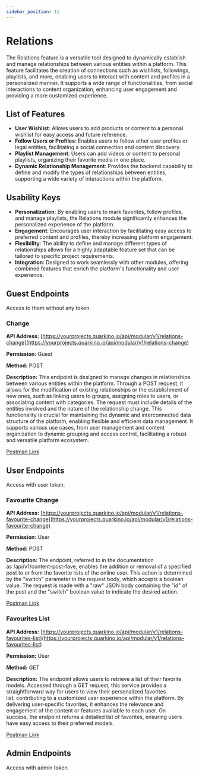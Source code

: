 ```yaml
---
sidebar_position: 11
---
```


# Relations
The Relations feature is a versatile tool designed to dynamically establish and manage relationships between various entities within a platform. This feature facilitates the creation of connections such as wishlists, followings, playlists, and more, enabling users to interact with content and profiles in a personalized manner. It supports a wide range of functionalities, from social interactions to content organization, enhancing user engagement and providing a more customized experience.

## List of Features

- **User Wishlist**: Allows users to add products or content to a personal wishlist for easy access and future reference.
- **Follow Users or Profiles**: Enables users to follow other user profiles or legal entities, facilitating a social connection and content discovery.
- **Playlist Management**: Users can add videos or content to personal playlists, organizing their favorite media in one place.
- **Dynamic Relationship Management**: Provides the backend capability to define and modify the types of relationships between entities, supporting a wide variety of interactions within the platform.

## Usability Keys

- **Personalization**: By enabling users to mark favorites, follow profiles, and manage playlists, the Relations module significantly enhances the personalized experience of the platform.
- **Engagement**: Encourages user interaction by facilitating easy access to preferred content and profiles, thereby increasing platform engagement.
- **Flexibility**: The ability to define and manage different types of relationships allows for a highly adaptable feature set that can be tailored to specific project requirements.
- **Integration**: Designed to work seamlessly with other modules, offering combined features that enrich the platform's functionality and user experience.

## **Guest Endpoints**

Access to them without any token.

### **Change**

**API Address:** [https://yourprojects.quarkino.io/api/modular/v1/relations-change](https://yourprojects.quarkino.io/api/modular/v1/relations-change)

**Permission:** Guest

**Method:** POST

**Description:** This endpoint is designed to manage changes in relationships between various entities within the platform. Through a POST request, it allows for the modification of existing relationships or the establishment of new ones, such as linking users to groups, assigning roles to users, or associating content with categories. The request must include details of the entities involved and the nature of the relationship change. This functionality is crucial for maintaining the dynamic and interconnected data structure of the platform, enabling flexible and efficient data management. It supports various use cases, from user management and content organization to dynamic grouping and access control, facilitating a robust and versatile platform ecosystem.

[Postman Link](https://google.com/)

## **User Endpoints**

Access with user token.

### **Favourite Change**

**API Address:** [https://yourprojects.quarkino.io/api/modular/v1/relations-favourite-change](https://yourprojects.quarkino.io/api/modular/v1/relations-favourite-change)

**Permission:** User

**Method:** POST

**Description:** The endpoint, referred to in the documentation as /api/v1/content-post-fave, enables the addition or removal of a specified post to or from the favorite lists of the online user. This action is determined by the "switch" parameter in the request body, which accepts a boolean value. The request is made with a "raw" JSON body containing the "id" of the post and the "switch" boolean value to indicate the desired action.

[Postman Link](https://google.com/)

### **Favourites List**

**API Address:** [https://yourprojects.quarkino.io/api/modular/v1/relations-favourites-list](https://yourprojects.quarkino.io/api/modular/v1/relations-favourites-list)

**Permission:** User

**Method:** GET

**Description:** The endpoint allows users to retrieve a list of their favorite models. Accessed through a GET request, this service provides a straightforward way for users to view their personalized favorites list, contributing to a customized user experience within the platform. By delivering user-specific favorites, it enhances the relevance and engagement of the content or features available to each user. On success, the endpoint returns a detailed list of favorites, ensuring users have easy access to their preferred models.

[Postman Link](https://google.com/)

## **Admin Endpoints**

Access with admin token.

